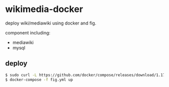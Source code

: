 # wikimedia-docker
deploy wiki/mediawiki using docker and fig.

component including:
- mediawiki
- mysql


## deploy

~~~bash
$ sudo curl -L https://github.com/docker/compose/releases/download/1.17.0/docker-compose-`uname -s`-`uname -m` -o /usr/local/bin/docker-compose ; sudo chmod +x /usr/local/bin/docker-compose
$ docker-compose -f fig.yml up
~~~
